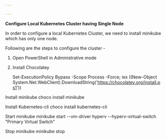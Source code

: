 ```yaml
---

---
```

**Configure Local Kubernetes Cluster having Single Node**

In order to configure a local Kubernetes Cluster, we need to install minikube which has only one node.

Following are the steps to configure the cluster - 

1. Open PowerShell in Administrative mode
2. Install Chocolatey
   

   Set-ExecutionPolicy Bypass -Scope Process -Force; iex ((New-Object System.Net.WebClient).DownloadString('https://chocolatey.org/install.ps1'))

Install minikube
choco install minikube

Install Kubernetes-cli
choco install kubernetes-cli

Start minikube
minikube start --vm-driver hyperv --hyperv-virtual-switch "Primary Virtual Switch"

Stop minikube
minikube stop